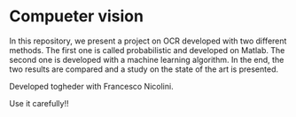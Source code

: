 # Compueter vision
 
In this repository, we present a project on OCR developed with two different methods. 
The first one is called probabilistic and developed on Matlab. 
The second one is developed with a machine learning algorithm. 
In the end, the two results are compared and a study on the state of the art is presented.

Developed togheder with Francesco Nicolini.

Use it carefully!!
